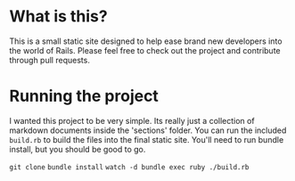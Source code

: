 # What is this?

This is a small static site designed to help ease brand new developers into the world of Rails.  Please feel free to check out the project and contribute through pull requests.

# Running the project

I wanted this project to be very simple.  Its really just a collection of markdown documents inside the 'sections' folder.  You can run the included `build.rb` to build the files into the final static site.  You'll need to run bundle install, but you should be good to go.

`git clone`
`bundle install`
`watch -d bundle exec ruby ./build.rb`
